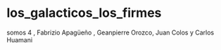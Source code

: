 # los_galacticos_los_firmes
somos 4 , Fabrizio Apagüeño , Geanpierre Orozco, Juan Colos y Carlos Huamani 
